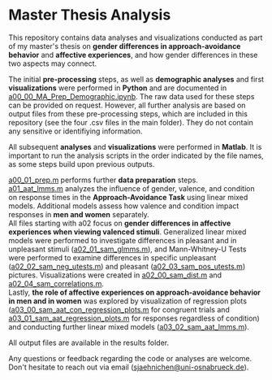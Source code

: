 # Master Thesis Analysis

This repository contains data analyses and visualizations conducted as part of my master's thesis on **gender differences in approach-avoidance behavior** and **affective experiences**, and how gender differences in these two aspects may connect.

The initial **pre-processing** steps, as well as **demographic analyses** and first **visualizations** were performed in **Python** and are documented in [a00_00_MA_Prep_Demographic.ipynb](a00_00_MA_Prep_Demographic.ipynb).
The raw data used for these steps can be provided on request. However, all further analysis are based on output files from these pre-processing steps, which are included in this repository (see the four .csv files in the main folder). They do not contain any sensitive or identifiying information.

All subsequent **analyses** and **visualizations** were performed in **Matlab**. It is important to run the analysis scripts in the order indicated by the file names, as some steps build upon previous outputs.

[a00_01_prep.m](a00_01_prep.m) performs further **data preparation** steps.\
[a01_aat_lmms.m](a01_aat_lmms.m) analyzes the influence of gender, valence, and condition on response times in the **Approach-Avoidance Task** using linear mixed models. Additional models assess how valence and condition impact responses in **men and women** separately. \
All files starting with a02 focus on **gender differences in affective experiences when viewing valenced stimuli**. Generalized linear mixed models were performed to investigate differences in pleasant and in unpleasant stimuli ([a02_01_sam_glmms.m](a02_01_sam_glmms.m)), and Mann-Whitney-U Tests were performed to examine differences in specific unpleasant ([a02_02_sam_neg_utests.m](a02_02_sam_neg_utests.m)) and pleasant ([a02_03_sam_pos_utests.m](a02_03_sam_pos_utests.m)) pictures. Visualizations were created in [a02_00_sam_dist.m](a02_00_sam_dist.m) and [a02_04_sam_correlations.m](a02_04_sam_correlations.m).\
Lastly, **the role of affective experiences on approach-avoidance behavior in men and in women** was explored by visualization of regression plots ([a03_00_sam_aat_con_regression_plots.m](a03_00_sam_aat_con_regression_plots.m) for congruent trials and [a03_01_sam_aat_regression_plots.m](a03_01_sam_aat_regression_plots.m) for responses regardless of condition) and conducting further linear mixed models ([a03_02_sam_aat_lmms.m](a03_02_sam_aat_lmms.m)).

All output files are available in the results folder.

Any questions or feedback regarding the code or analyses are welcome. Don't hesitate to reach out via email (sjaehnichen@uni-osnabrueck.de).
